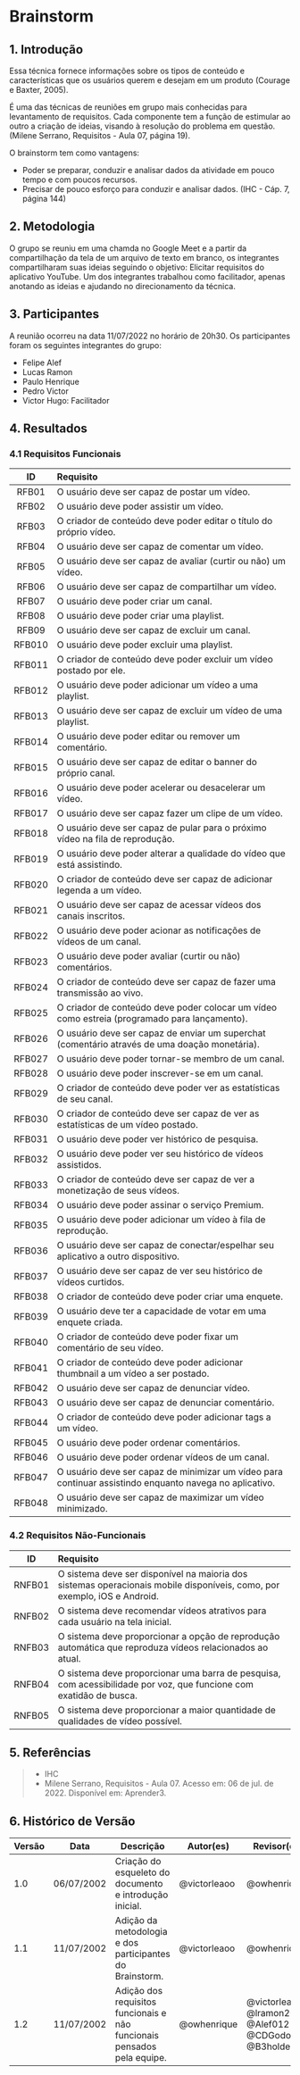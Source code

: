 # Brainstorm

## 1. Introdução
Essa técnica fornece informações sobre os tipos de conteúdo e características que os usuários querem e desejam em um produto (Courage e Baxter, 2005).

É uma das técnicas de reuniões em grupo mais conhecidas para levantamento de requisitos. Cada componente tem a função de estimular ao outro a criação de ideias, visando à resolução do problema em questão. (Milene Serrano, Requisitos - Aula 07, página 19).

O brainstorm tem como vantagens:

- Poder se preparar, conduzir e analisar dados da atividade em pouco tempo e com poucos recursos.
- Precisar de pouco esforço para conduzir e analisar dados.
(IHC - Cáp. 7, página 144)

## 2. Metodologia
O grupo se reuniu em uma chamda no Google Meet e a partir da compartilhação da tela de um arquivo de texto em branco, os integrantes compartilharam suas ideias seguindo o objetivo: Elicitar requisitos do aplicativo YouTube. Um dos integrantes trabalhou como facilitador, apenas anotando as ideias e ajudando no direcionamento da técnica.

## 3. Participantes
A reunião ocorreu na data 11/07/2022 no horário de 20h30. Os participantes foram os seguintes integrantes do grupo:

- Felipe Alef
- Lucas Ramon
- Paulo Henrique
- Pedro Victor
- Victor Hugo: Facilitador

## 4. Resultados

### 4.1 Requisitos Funcionais
| ID    | Requisito | 
| :-:   | :-------- |
| RFB01 | O usuário deve ser capaz de postar um vídeo. |
| RFB02 | O usuário deve poder assistir um vídeo. |
| RFB03 | O criador de conteúdo deve poder editar o título do próprio vídeo. |
| RFB04 | O usuário deve ser capaz de comentar um vídeo. |
| RFB05 | O usuário deve ser capaz de avaliar (curtir ou não) um vídeo. |
| RFB06 | O usuário deve ser capaz de compartilhar um vídeo. |
| RFB07 | O usuário deve poder criar um canal. |
| RFB08 | O usuário deve poder criar uma playlist. |
| RFB09 | O usuário deve ser capaz de excluir um canal. |
| RFB010 | O usuário deve poder excluir uma playlist. |
| RFB011 | O criador de conteúdo deve poder excluir um vídeo postado por ele. |
| RFB012 | O usuário deve poder adicionar um vídeo a uma playlist. |
| RFB013 | O usuário deve ser capaz de excluir um vídeo de uma playlist. |
| RFB014 | O usuário deve poder editar ou remover um comentário. |
| RFB015 | O usuário deve ser capaz de editar o banner do próprio canal. |
| RFB016 | O usuário deve poder acelerar ou desacelerar um vídeo. |
| RFB017 | O usuário deve ser capaz fazer um clipe de um vídeo. |
| RFB018 | O usuário deve ser capaz de pular para o próximo vídeo na fila de reprodução. |
| RFB019 | O usuário deve poder alterar a qualidade do vídeo que está assistindo. |
| RFB020 | O criador de conteúdo deve ser capaz de adicionar legenda a um vídeo. |
| RFB021 | O usuário deve ser capaz de acessar vídeos dos canais inscritos. |
| RFB022 | O usuário deve poder acionar as notificações de vídeos de um canal. |
| RFB023 | O usuário deve poder avaliar (curtir ou não) comentários. |
| RFB024 | O criador de conteúdo deve ser capaz de fazer uma transmissão ao vivo. |
| RFB025 | O criador de conteúdo deve poder colocar um vídeo como estreia (programado para lançamento). |
| RFB026 | O usuário deve ser capaz de enviar um superchat (comentário através de uma doação monetária). |
| RFB027 | O usuário deve poder tornar-se membro de um canal. |
| RFB028 | O usuário deve poder inscrever-se em um canal. |
| RFB029 | O criador de conteúdo deve poder ver as estatísticas de seu canal. |
| RFB030 | O criador de conteúdo deve ser capaz de ver as estatísticas de um vídeo postado. |
| RFB031 | O usuário deve poder ver histórico de pesquisa. |
| RFB032 | O usuário deve poder ver seu histórico de vídeos assistidos. |
| RFB033 | O criador de conteúdo deve ser capaz de ver a monetização de seus vídeos. |
| RFB034 | O usuário deve poder assinar o serviço Premium. |
| RFB035 | O usuário deve poder adicionar um vídeo à fila de reprodução. |
| RFB036 | O usuário deve ser capaz de conectar/espelhar seu aplicativo a outro dispositivo. |
| RFB037 | O usuário deve ser capaz de ver seu histórico de vídeos curtidos. |
| RFB038 | O criador de conteúdo deve poder criar uma enquete. |
| RFB039 | O usuário deve ter a capacidade de votar em uma enquete criada. |
| RFB040 | O criador de conteúdo deve poder fixar um comentário de seu vídeo. |
| RFB041 | O criador de conteúdo deve poder adicionar thumbnail a um vídeo a ser postado. |
| RFB042 | O usuário deve ser capaz de denunciar vídeo. |
| RFB043 | O usuário deve ser capaz de denunciar comentário. |
| RFB044 | O criador de conteúdo deve poder adicionar tags a um vídeo. |
| RFB045 | O usuário deve poder ordenar comentários. |
| RFB046 | O usuário deve poder ordenar vídeos de um canal. |
| RFB047 | O usuário deve ser capaz de minimizar um vídeo para continuar assistindo enquanto navega no aplicativo. |
| RFB048 | O usuário deve ser capaz de maximizar um vídeo minimizado. |


### 4.2 Requisitos Não-Funcionais
| ID     | Requisito | 
| :-:    | :-------- |
| RNFB01 | O sistema deve ser disponível na maioria dos sistemas operacionais mobile disponíveis, como, por exemplo, iOS e Android. |
| RNFB02 | O sistema deve recomendar vídeos atrativos para cada usuário na tela inicial. |
| RNFB03 | O sistema deve proporcionar a opção de reprodução automática que reproduza vídeos relacionados ao atual. |
| RNFB04 | O sistema deve proporcionar uma barra de pesquisa, com acessibilidade por voz, que funcione com exatidão de busca. |
| RNFB05 | O sistema deve proporcionar a maior quantidade de qualidades de vídeo possível. |

## 5. Referências
> - IHC
> - Milene Serrano, Requisitos - Aula 07. Acesso em: 06 de jul. de 2022. Disponível em: Aprender3.

## 6. Histórico de Versão
| Versão | Data | Descrição | Autor(es) | Revisor(es) |
| ------ | ---- | --------- | --------- | ----------- |
| 1.0    | 06/07/2002 | Criação do esqueleto do documento e introdução inicial. | @victorleaoo | @owhenrique |
| 1.1    | 11/07/2002 | Adição da metodologia e dos participantes do Brainstorm. | @victorleaoo | @owhenrique |
| 1.2    | 11/07/2002 | Adição dos requisitos funcionais e não funcionais pensados pela equipe. | @owhenrique | @victorleaoo, @lramon2001, @Alef012 , @CDGodoy, @B3holder2 |